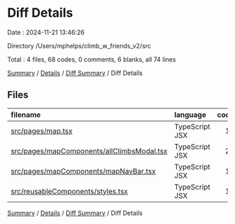 # Diff Details

Date : 2024-11-21 13:46:26

Directory /Users/mphelps/climb_w_friends_v2/src

Total : 4 files, 68 codes, 0 comments, 6 blanks, all 74 lines

[Summary](results.md) / [Details](details.md) / [Diff Summary](diff.md) / Diff Details

## Files

| filename                                                                                  | language       | code | comment | blank | total |
| :---------------------------------------------------------------------------------------- | :------------- | ---: | ------: | ----: | ----: |
| [src/pages/map.tsx](/src/pages/map.tsx)                                                   | TypeScript JSX |   14 |       0 |     1 |    15 |
| [src/pages/mapComponents/allClimbsModal.tsx](/src/pages/mapComponents/allClimbsModal.tsx) | TypeScript JSX |   26 |       0 |     4 |    30 |
| [src/pages/mapComponents/mapNavBar.tsx](/src/pages/mapComponents/mapNavBar.tsx)           | TypeScript JSX |   12 |       0 |     0 |    12 |
| [src/reusableComponents/styles.tsx](/src/reusableComponents/styles.tsx)                   | TypeScript JSX |   16 |       0 |     1 |    17 |

[Summary](results.md) / [Details](details.md) / [Diff Summary](diff.md) / Diff Details
